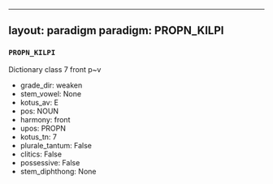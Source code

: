 
---
layout: paradigm
paradigm: PROPN_KILPI
---
### ` PROPN_KILPI `

Dictionary class 7 front p~v
* grade_dir: weaken
* stem_vowel: None
* kotus_av: E
* pos: NOUN
* harmony: front
* upos: PROPN
* kotus_tn: 7
* plurale_tantum: False
* clitics: False
* possessive: False
* stem_diphthong: None
